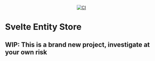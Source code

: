 <div align="center">
  <a href="https://github.com/lukeed/uvu/actions">
    <img src="https://github.com/lukeed/uvu/workflows/CI/badge.svg" alt="CI" />
  </a>
</div>

# Svelte Entity Store

## WIP: This is a brand new project, investigate at your own risk